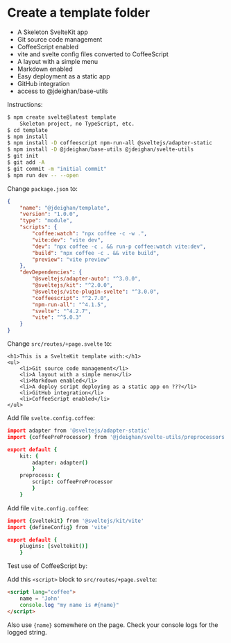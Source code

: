 Create a template folder
========================

- A Skeleton SvelteKit app
- Git source code management
- CoffeeScript enabled
- vite and svelte config files converted to CoffeeScript
- A layout with a simple menu
- Markdown enabled
- Easy deployment as a static app
- GitHub integration
- access to @jdeighan/base-utils


Instructions:

```bash
$ npm create svelte@latest template
	Skeleton project, no TypeScript, etc.
$ cd template
$ npm install
$ npm install -D coffeescript npm-run-all @sveltejs/adapter-static
$ npm install -D @jdeighan/base-utils @jdeighan/svelte-utils
$ git init
$ git add -A
$ git commit -m "initial commit"
$ npm run dev -- --open
```

Change `package.json` to:

```json
{
	"name": "@jdeighan/template",
	"version": "1.0.0",
	"type": "module",
	"scripts": {
		"coffee:watch": "npx coffee -c -w .",
		"vite:dev": "vite dev",
		"dev": "npx coffee -c . && run-p coffee:watch vite:dev",
		"build": "npx coffee -c . && vite build",
		"preview": "vite preview"
	},
	"devDependencies": {
		"@sveltejs/adapter-auto": "^3.0.0",
		"@sveltejs/kit": "^2.0.0",
		"@sveltejs/vite-plugin-svelte": "^3.0.0",
		"coffeescript": "^2.7.0",
		"npm-run-all": "^4.1.5",
		"svelte": "^4.2.7",
		"vite": "^5.0.3"
	}
}
```

Change `src/routes/+page.svelte` to:

```svelte
<h1>This is a SvelteKit template with:</h1>
<ul>
	<li>Git source code management</li>
	<li>A layout with a simple menu</li>
	<li>Markdown enabled</li>
	<li>A deploy script deploying as a static app on ???</li>
	<li>GitHub integration</li>
	<li>CoffeeScript enabled</li>
</ul>
```

Add file `svelte.config.coffee`:

```coffee
import adapter from '@sveltejs/adapter-static'
import {coffeePreProcessor} from '@jdeighan/svelte-utils/preprocessors'

export default {
	kit: {
		adapter: adapter()
		}
	preprocess: {
		script: coffeePreProcessor
		}
	}
```

Add file `vite.config.coffee`:

```coffee
import {sveltekit} from '@sveltejs/kit/vite'
import {defineConfig} from 'vite'

export default {
	plugins: [sveltekit()]
	}
```

Test use of CoffeeScript by:

Add this `<script>` block to `src/routes/+page.svelte`:

```html
<script lang="coffee">
	name = 'John'
	console.log "my name is #{name}"
</script>
```

Also use `{name}` somewhere on the page. Check your
console logs for the logged string.

